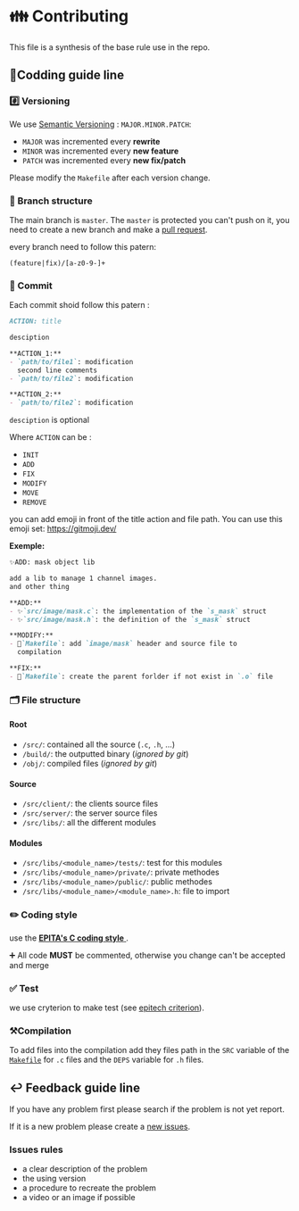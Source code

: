 # 👪 Contributing

This file is a synthesis of the base rule use in the repo.


## 📝Codding guide line

### #️⃣ Versioning

We use [Semantic Versioning](https://semver.org/) : `MAJOR.MINOR.PATCH`:

- `MAJOR` was incremented every **rewrite**
- `MINOR` was incremented every **new feature**
- `PATCH` was incremented every **new fix/patch**

Please modify the `Makefile` after each version change.



### 🌳 Branch structure

The main branch is `master`. The `master` is protected you can't push on it, you need to create a new branch and make a [pull request](https://github.com/JulesdeCube/UnCoin/pulls).

every branch need to follow this patern:
```
(feature|fix)/[a-z0-9-]+
```

### 📝 Commit

Each commit shoid follow this patern :
```markdown
ACTION: title

desciption

**ACTION_1:**
- `path/to/file1`: modification
  second line comments
- `path/to/file2`: modification

**ACTION_2:**
- `path/to/file2`: modification
```
`desciption` is optional

Where `ACTION` can be :
- `INIT`
- `ADD`
- `FIX`
- `MODIFY`
- `MOVE`
- `REMOVE`

you can add emoji in front of the title action and file path. You can use this emoji set: https://gitmoji.dev/

**Exemple:**
```markdown
✨ADD: mask object lib

add a lib to manage 1 channel images.
and other thing

**ADD:**
- ✨`src/image/mask.c`: the implementation of the `s_mask` struct
- ✨`src/image/mask.h`: the definition of the `s_mask` struct

**MODIFY:**
- 👷`Makefile`: add `image/mask` header and source file to
  compilation

**FIX:**
- 💚`Makefile`: create the parent forlder if not exist in `.o` file
````

### 🗂️ File structure

#### Root
- `/src/`: contained all the source (`.c`, `.h`, ...)
- `/build/`: the outputted binary (*ignored by git*)
- `/obj/`: compiled files (*ignored by git*)

#### Source
- `/src/client/`: the clients source files
- `/src/server/`: the server source files
- `/src/libs/`: all the different modules

#### Modules
- `/src/libs/<module_name>/tests/`: test for this modules
- `/src/libs/<module_name>/private/`: private methodes
- `/src/libs/<module_name>/public/`: public methodes
- `/src/libs/<module_name>/<module_name>.h`: file to import 




### ✏️ Coding style

use the [**EPITA's C coding style** ](https://ceph.assistants.epita.fr/public-documents.assistants.epita.fr/coding-style-epita.pdf).

:heavy_plus_sign: All  code **MUST** be commented, otherwise you change can't be accepted and merge

### ✅ Test
we use cryterion to make test (see [epitech criterion](https://epitech-2022-technical-documentation.readthedocs.io/en/latest/criterion.html)).

### ⚒️Compilation

To add files into the compilation add they files path in the `SRC` variable of the [`Makefile`](./Makefile) for `.c` files and the `DEPS` variable for `.h` files.





## ↩️ Feedback guide line

If you have any problem first please search if the problem is not yet report.

If it is a new problem please create a [new issues](https://github.com/JulesdeCube/UnCoin/issues).



### Issues rules

- a clear description of the problem
- the using version
- a procedure to recreate the problem
- a video or an image if possible